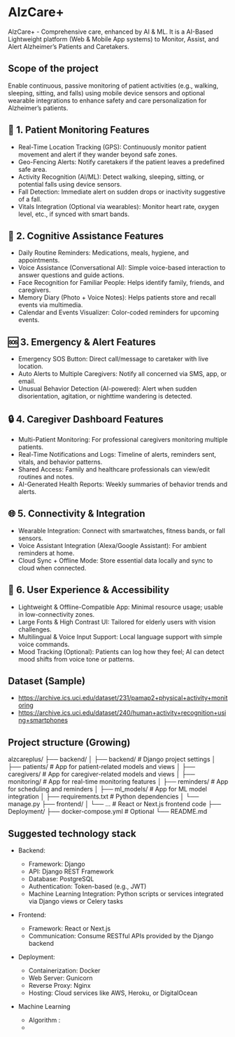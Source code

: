 # AlzCare+
AlzCare+ - Comprehensive care, enhanced by AI &amp; ML. It is a AI-Based Lightweight platform (Web & Mobile App systems) to Monitor, Assist, and Alert Alzheimer’s Patients and Caretakers.

## Scope of the project
Enable continuous, passive monitoring of patient activities (e.g., walking, sleeping, sitting, and falls) using mobile device sensors and optional wearable integrations to enhance safety and care personalization for Alzheimer’s patients.

## 🧠 1. Patient Monitoring Features
 - Real-Time Location Tracking (GPS): Continuously monitor patient movement and alert if they wander beyond safe zones.
 - Geo-Fencing Alerts: Notify caretakers if the patient leaves a predefined safe area.
 - Activity Recognition (AI/ML): Detect walking, sleeping, sitting, or potential falls using device sensors.
 - Fall Detection: Immediate alert on sudden drops or inactivity suggestive of a fall.
 - Vitals Integration (Optional via wearables): Monitor heart rate, oxygen level, etc., if synced with smart bands.

## 🧩 2. Cognitive Assistance Features
 - Daily Routine Reminders: Medications, meals, hygiene, and appointments.
 - Voice Assistance (Conversational AI): Simple voice-based interaction to answer questions and guide actions.
 - Face Recognition for Familiar People: Helps identify family, friends, and caregivers.
 - Memory Diary (Photo + Voice Notes): Helps patients store and recall events via multimedia.
 - Calendar and Events Visualizer: Color-coded reminders for upcoming events.

## 🆘 3. Emergency & Alert Features
 - Emergency SOS Button: Direct call/message to caretaker with live location.
 - Auto Alerts to Multiple Caregivers: Notify all concerned via SMS, app, or email.
 - Unusual Behavior Detection (AI-powered): Alert when sudden disorientation, agitation, or nighttime wandering is detected.

## 🔒 4. Caregiver Dashboard Features
 - Multi-Patient Monitoring: For professional caregivers monitoring multiple patients.
 - Real-Time Notifications and Logs: Timeline of alerts, reminders sent, vitals, and behavior patterns.
 - Shared Access: Family and healthcare professionals can view/edit routines and notes.
 - AI-Generated Health Reports: Weekly summaries of behavior trends and alerts.

## 🌐 5. Connectivity & Integration
 - Wearable Integration: Connect with smartwatches, fitness bands, or fall sensors.
 - Voice Assistant Integration (Alexa/Google Assistant): For ambient reminders at home.
 - Cloud Sync + Offline Mode: Store essential data locally and sync to cloud when connected.

## 🧩 6. User Experience & Accessibility
 - Lightweight & Offline-Compatible App: Minimal resource usage; usable in low-connectivity zones.
 - Large Fonts & High Contrast UI: Tailored for elderly users with vision challenges.
 - Multilingual & Voice Input Support: Local language support with simple voice commands.
 - Mood Tracking (Optional): Patients can log how they feel; AI can detect mood shifts from voice tone or patterns.

   
## Dataset (Sample)
 - https://archive.ics.uci.edu/dataset/231/pamap2+physical+activity+monitoring
 - https://archive.ics.uci.edu/dataset/240/human+activity+recognition+using+smartphones

## Project structure (Growing)
alzcareplus/
├── backend/
│   ├── backend/         # Django project settings
│   ├── patients/            # App for patient-related models and views
│   ├── caregivers/          # App for caregiver-related models and views
│   ├── monitoring/          # App for real-time monitoring features
│   ├── reminders/           # App for scheduling and reminders
│   ├── ml_models/           # App for ML model integration
│   ├── requirements.txt     # Python dependencies
│   └── manage.py
├── frontend/
│   └── ...                  # React or Next.js frontend code
├── Deployment/
├── docker-compose.yml       # Optional
└── README.md

## Suggested technology stack
 - Backend:
    - Framework: Django
    - API: Django REST Framework
    - Database: PostgreSQL
    - Authentication: Token-based (e.g., JWT)
    - Machine Learning Integration: Python scripts or services integrated via Django views or Celery tasks

 - Frontend:
    - Framework: React or Next.js
    - Communication: Consume RESTful APIs provided by the Django backend

 - Deployment:
    - Containerization: Docker
    - Web Server: Gunicorn
    - Reverse Proxy: Nginx
    - Hosting: Cloud services like AWS, Heroku, or DigitalOcean

- Machine Learning
    - Algorithm :
    - 
